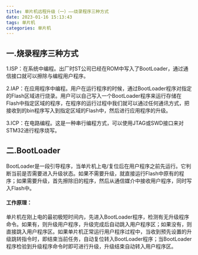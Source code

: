 ```yaml
---
title: 单片机远程升级（一）——烧录程序三种方式
date: 2023-01-16 15:13:43
tags: 单片机
categories: 单片机
---
```


## 一.烧录程序三种方式

1.ISP：在系统中编程。出厂时ST公司已经在ROM中写入了BootLoader，通过通信接口就可以擦除与编程用户程序。

2.IAP：在应用程序中编程。用户在运行程序的时候，通过BootLoader程序对指定的Flash区域进行烧录。用户可以自己写入一个BootLoader程序来运行存储在Flash中指定区域的程序，在程序的运行过程中我们就可以通过任何通讯方式，把接收到的bin程序写入到指定区域的Flash中，然后进行应用程序的升级。

3.ICP：在电路编程。这是一种串行编程方式，可以使用JTAG或SWD接口来对STM32进行程序烧写。

## 二.BootLoader

BootLoader是一段引导程序，当单片机上电/复位后在用户程序之前先运行。它判断当前是否需要进入升级状态。如果不需要升级，就直接运行Flash中原有的程序；如果需要升级，首先擦除旧的程序，然后从通信媒介中接收用户程序，同时写入Flash中。

#### 工作原理：

单片机在刚上电的最初极短时间内，先进入BootLoader程序，检测有无升级程序命令。如果有，则升级用户程序，升级完成后自动跳入用户程序区；如果没有，则直接跳入用户程序区。如果单片机正常运行用户程序过程中，当收到预先设置的升级跳转指令时，即结束当前任务，自动复位转入BootLoader程序；当BootLoader程序检验到升级程序命令时即可进行升级，升级结束自动转入用户程序区。

